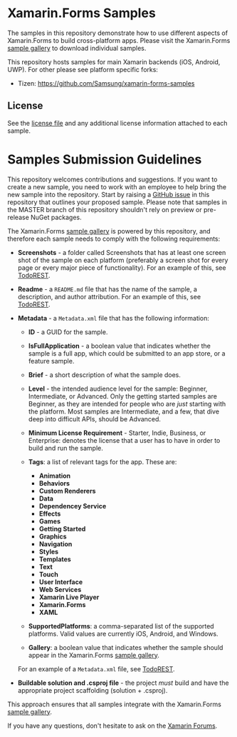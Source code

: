Xamarin.Forms Samples
=====================

The samples in this repository demonstrate how to use different aspects of Xamarin.Forms to build cross-platform apps. Please visit the Xamarin.Forms [sample gallery](https://developer.xamarin.com/samples/xamarin-forms/) to download individual samples.

This repository hosts samples for main Xamarin backends (iOS, Android, UWP). For other please see platform specific forks:

  * Tizen: https://github.com/Samsung/xamarin-forms-samples 

License
-------

See the [license file](LICENSE) and any additional license information attached to each sample.

Samples Submission Guidelines
=============================

This repository welcomes contributions and suggestions. If you want to create a new sample, you need to work with an employee to help bring the new sample into the repository. Start by raising a [GitHub issue](https://github.com/xamarin/xamarin-forms-samples/issues/new) in this repository that outlines your proposed sample. Please note that samples in the MASTER branch of this repository shouldn't rely on preview or pre-release NuGet packages.

The Xamarin.Forms [sample gallery](https://developer.xamarin.com/samples/xamarin-forms/) is powered by this repository, and therefore each sample needs to comply with the following requirements:

* **Screenshots** - a folder called Screenshots that has at least one screen shot of the sample on each platform (preferably a screen shot for every page or every major piece of functionality). For an example of this, see [TodoREST](https://github.com/xamarin/xamarin-forms-samples/tree/master/WebServices/TodoREST/Screenshots).

* **Readme** - a `README.md` file that has the name of the sample, a description, and author attribution. For an example of this, see [TodoREST](https://github.com/xamarin/xamarin-forms-samples/blob/master/WebServices/TodoREST/README.md).

* **Metadata** - a `Metadata.xml` file that has the following information:

    * **ID** - a GUID for the sample.    

    * **IsFullApplication** - a boolean value that indicates whether the sample is a full app, which could be submitted to an app store, or a feature sample.

    * **Brief** - a short description of what the sample does.

    * **Level** - the intended audience level for the sample: Beginner, Intermediate, or Advanced. Only the getting started samples are Beginner, as they are intended for people who are _just_ starting with the platform. Most samples are Intermediate, and a few, that dive deep into difficult APIs, should be Advanced.

    * **Minimum License Requirement** - Starter, Indie, Business, or Enterprise: denotes the license that a user has to have in order to build and run the sample.

    * **Tags**: a list of relevant tags for the app. These are:

      * **Animation**
      * **Behaviors**
      * **Custom Renderers**
      * **Data**
      * **Dependencey Service**
      * **Effects**
      * **Games**
      * **Getting Started**
      * **Graphics**
      * **Navigation**
      * **Styles**
      * **Templates**
      * **Text**
      * **Touch**
      * **User Interface**
      * **Web Services**
      * **Xamarin Live Player**
      * **Xamarin.Forms**
      * **XAML**

    * **SupportedPlatforms**: a comma-separated list of the supported platforms. Valid values are currently iOS, Android, and Windows.

    * **Gallery**: a boolean value that indicates whether the sample should appear in the Xamarin.Forms [sample gallery](https://developer.xamarin.com/samples/xamarin-forms/).

    For an example of a `Metadata.xml` file, see [TodoREST](https://github.com/xamarin/xamarin-forms-samples/blob/master/WebServices/TodoREST/Metadata.xml).

* **Buildable solution and .csproj file** - the project _must_ build and have the appropriate project scaffolding (solution + .csproj).

This approach ensures that all samples integrate with the Xamarin.Forms [sample gallery](https://developer.xamarin.com/samples/xamarin-forms/).

If you have any questions, don't hesitate to ask on the [Xamarin Forums](https://forums.xamarin.com/).
